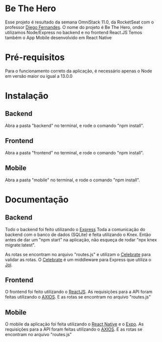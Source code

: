 # Be The Hero
Esse projeto é resultado da semana OmniStack 11.0, da RocketSeat com o professor [Diego Fernandes](https://github.com/diego3g).
O nome do projeto é Be The Hero, onde utilizamos Node/Express no backend e no frontend React.JS
Temos também o App Mobile desenvolvido em React Native

# Pré-requisitos
Para o funcionamento correto da aplicação, é necessário apenas o Node em versão maior ou igual a 13.0.0

# Instalação
## Backend
Abra a pasta "backend" no terminal, e rode o comando "npm install".

## Frontend
Abra a pasta "frontend" no terminal, e rode o comando "npm install".

## Mobile
Abra a pasta "mobile" no terminal, e rode o comando "npm install".

# Documentação

## Backend
Todo o backend foi feito utilizando o [Express](https://expressjs.com)
Toda a comunicação do backend com o banco de dados (SQLite) é feita utilizando o Knex.
Então antes de dar um "npm start" na aplicação, não esqueça de rodar "npx knex migrate:latest".

As rotas se encontram no arquivo "routes.js" e utilizam o [Celebrate](https://www.npmjs.com/package/celebrate) para validar as rotas.
O [Celebrate](https://www.npmjs.com/package/celebrate) é um middleware para Express que utiliza o [Joi](https://hapi.dev/module/joi/).

## Frontend
O frontend foi feito utilizando o [ReactJS](https://pt-br.reactjs.org/).
As requisições para a API foram feitas utilizando o [AXIOS](https://github.com/axios/axios).
E as rotas se encontram no arquivo "routes.js"

## Mobile
O mobile da aplicação foi feita utilizando o [React Native](https://reactnative.dev/) e o [Expo](https://expo.io/).
As requisições para a API foram feitas utilizando o [AXIOS](https://github.com/axios/axios).
E as rotas se encontram no arquivo "routes.js"
